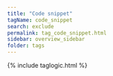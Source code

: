 ```yaml
---
title: "Code snippet"
tagName: code_snippet
search: exclude
permalink: tag_code_snippet.html
sidebar: overview_sidebar
folder: tags
---
```

{% include taglogic.html %}


